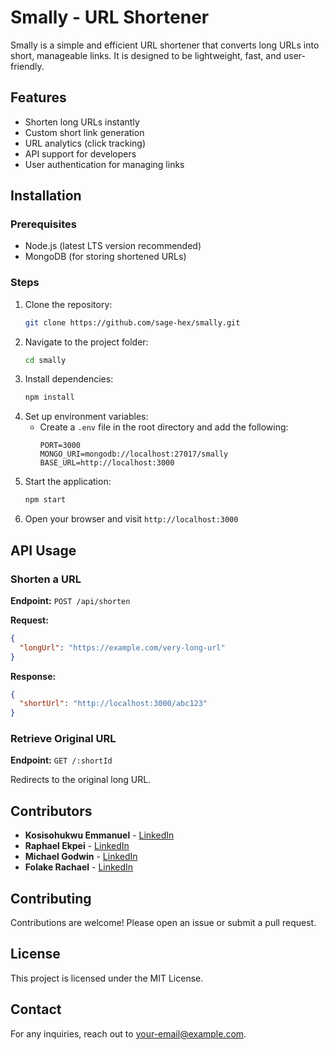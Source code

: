 # Smally - URL Shortener

Smally is a simple and efficient URL shortener that converts long URLs into short, manageable links. It is designed to be lightweight, fast, and user-friendly.

## Features
- Shorten long URLs instantly
- Custom short link generation
- URL analytics (click tracking)
- API support for developers
- User authentication for managing links

## Installation

### Prerequisites
- Node.js (latest LTS version recommended)
- MongoDB (for storing shortened URLs)

### Steps
1. Clone the repository:
   ```sh
   git clone https://github.com/sage-hex/smally.git
   ```
2. Navigate to the project folder:
   ```sh
   cd smally
   ```
3. Install dependencies:
   ```sh
   npm install
   ```
4. Set up environment variables:
   - Create a `.env` file in the root directory and add the following:
     ```env
     PORT=3000
     MONGO_URI=mongodb://localhost:27017/smally
     BASE_URL=http://localhost:3000
     ```
5. Start the application:
   ```sh
   npm start
   ```
6. Open your browser and visit `http://localhost:3000`

## API Usage
### Shorten a URL
**Endpoint:** `POST /api/shorten`

**Request:**
```json
{
  "longUrl": "https://example.com/very-long-url"
}
```

**Response:**
```json
{
  "shortUrl": "http://localhost:3000/abc123"
}
```

### Retrieve Original URL
**Endpoint:** `GET /:shortId`

Redirects to the original long URL.

## Contributors
- **Kosisohukwu Emmanuel** - [LinkedIn](#)
- **Raphael Ekpei** - [LinkedIn](#)
- **Michael Godwin** - [LinkedIn](#)
- **Folake Rachael** - [LinkedIn](#)

## Contributing
Contributions are welcome! Please open an issue or submit a pull request.

## License
This project is licensed under the MIT License.

## Contact
For any inquiries, reach out to [your-email@example.com](mailto:your-email@example.com).
